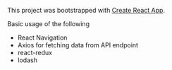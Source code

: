 This project was bootstrapped with [Create React App](https://github.com/facebook/create-react-app).

Basic usage of the following 
- React Navigation
- Axios for fetching data from API endpoint
- react-redux
- lodash
